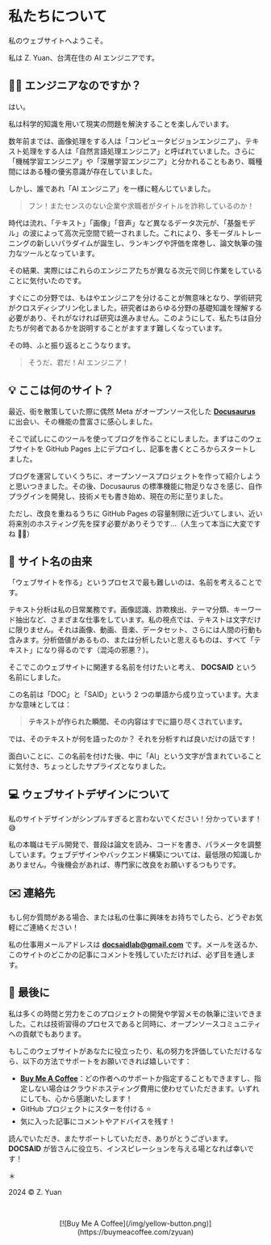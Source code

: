# 私たちについて

私のウェブサイトへようこそ。

私は Z. Yuan、台湾在住の AI エンジニアです。

## 👨‍💻 エンジニアなのですか？

はい。

私は科学的知識を用いて現実の問題を解決することを楽しんでいます。

数年前までは、画像処理をする人は「コンピュータビジョンエンジニア」、テキスト処理をする人は「自然言語処理エンジニア」と呼ばれていました。さらに「機械学習エンジニア」や「深層学習エンジニア」と分かれることもあり、職種間にはある種の優劣意識が存在していました。

しかし、誰であれ「AI エンジニア」を一様に軽んじていました。

> フン！またセンスのない企業や求職者がタイトルを詐称しているのか！

時代は流れ、「テキスト」「画像」「音声」など異なるデータ次元が、「基盤モデル」の波によって高次元空間で統一されました。これにより、多モーダルトレーニングの新しいパラダイムが誕生し、ランキングや評価を席巻し、論文執筆の強力なツールとなっています。

その結果、実際にはこれらのエンジニアたちが異なる次元で同じ作業をしていることに気付いたのです。

すぐにこの分野では、もはやエンジニアを分けることが無意味となり、学術研究がクロスディシプリン化しました。研究者はあらゆる分野の基礎知識を理解する必要があり、それがなければ研究は進みません。このようにして、私たちは自分たちが何者であるかを説明することがますます難しくなっています。

その時、ふと振り返るとこうなります。

> そうだ、君だ！AI エンジニア！

## 💡 ここは何のサイト？

最近、街を散策していた際に偶然 Meta がオープンソース化した [**Docusaurus**](https://docusaurus.io/) に出会い、その機能の豊富さに感心しました。

そこで試しにこのツールを使ってブログを作ることにしました。まずはこのウェブサイトを GitHub Pages 上にデプロイし、記事を書くところからスタートしました。

ブログを運営していくうちに、オープンソースプロジェクトを作って紹介しようと思いつきました。その後、Docusaurus の標準機能に物足りなさを感じ、自作プラグインを開発し、技術メモも書き始め、現在の形に至りました。

ただし、改良を重ねるうちに GitHub Pages の容量制限に近づいてしまい、近い将来別のホスティング先を探す必要がありそうです…（人生って本当に大変ですね 😮‍💨）

## 🚀 サイト名の由来

「ウェブサイトを作る」というプロセスで最も難しいのは、名前を考えることです。

テキスト分析は私の日常業務です。画像認識、詐欺検出、テーマ分類、キーワード抽出など、さまざまな仕事をしています。私の視点では、テキストは文字だけに限りません。それは画像、動画、音楽、データセット、さらには人間の行動も含みます。分析価値があるもの、または分析したいと思えるものは、すべて「テキスト」になり得るのです（混沌の邪悪？）。

そこでこのウェブサイトに関連する名前を付けたいと考え、 **DOCSAID** という名前にしました。

この名前は「DOC」と「SAID」という 2 つの単語から成り立っています。大まかな意味としては：

> **テキストが作られた瞬間、その内容はすでに語り尽くされています。**

では、そのテキストが何を語ったのか？ それを分析すれば良いだけの話です！

面白いことに、この名前を付けた後、中に「AI」という文字が含まれていることに気付き、ちょっとしたサプライズとなりました。

## 💻 ウェブサイトデザインについて

私のサイトデザインがシンプルすぎると言わないでください！分かっています！😅

私の本職はモデル開発で、普段は論文を読み、コードを書き、パラメータを調整しています。ウェブデザインやバックエンド構築については、最低限の知識しかありません。今後機会があれば、専門家に改良をお願いするつもりです。

## ✉️ 連絡先

もし何か質問がある場合、または私の仕事に興味をお持ちでしたら、どうぞお気軽にご連絡ください！

私の仕事用メールアドレスは **docsaidlab@gmail.com** です。メールを送るか、このサイトのどこかの記事にコメントを残していただければ、必ず目を通します。

## 🍹 最後に

私は多くの時間と労力をこのプロジェクトの開発や学習メモの執筆に注いできました。これは技術習得のプロセスであると同時に、オープンソースコミュニティへの貢献でもあります。

もしこのウェブサイトがあなたに役立ったり、私の努力を評価していただけるなら、以下の方法でサポートをお願いできれば嬉しいです：

- [**Buy Me A Coffee**](https://buymeacoffee.com/zyuan)：どの作者へのサポートか指定することもできますし、指定しない場合はクラウドホスティング費用に使わせていただきます。いずれにしても、心から感謝いたします！
- GitHub プロジェクトにスターを付ける ⭐️
- 気に入った記事にコメントやアドバイスを残す！

読んでいただき、またサポートしていただき、ありがとうございます。 **DOCSAID** が皆さんに役立ち、インスピレーションを与える場となれば幸いです！

＊

2024 © Z. Yuan

<div align="center">
<br />
<figure style={{ width: "50%"}}>
[![Buy Me A Coffee](/img/yellow-button.png)](https://buymeacoffee.com/zyuan)
</figure>
<br />
</div>
